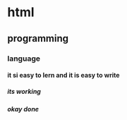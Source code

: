 # html
## programming
### language
#### it si easy to lern and it is easy to write
##### its working
##### okay done
